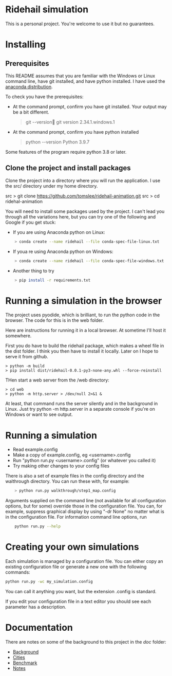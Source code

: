 # Ridehail simulation

This is a personal project. You're welcome to use it but no guarantees.

# Installing

## Prerequisites

This README assumes that you are familiar with the Windows or Linux command line, have git installed, and have python installed. I have used the [anaconda distribution](https://www.anaconda.com/products/individual).

To check you have the prerequisites:

- At the command prompt, confirm you have git installed. Your output may
  be a bit different.
  > git --version
  > git version 2.34.1.windows.1
- At the command prompt, confirm you have python installed
  > python --version
  > Python 3.9.7

Some features of the program require python 3.8 or later.

## Clone the project and install packages

Clone the project into a directory where you will run the application.
I use the src/ directory under my home directory.

src > git clone https://github.com/tomslee/ridehail-animation.git
src > cd ridehal-animation

You will need to install some packages used by the project. I can't lead
you through all the variations here, but you can try one of the
following and Google if you get stuck:

- If you are using Anaconda python on Linux:

```bash
    > conda create --name ridehail --file conda-spec-file-linux.txt
```

- If youa re using Anaconda python on Windows:

```bash
    > conda create --name ridehail --file conda-spec-file-windows.txt
```

- Another thing to try

```bash
    > pip install -r requirements.txt
```

# Running a simulation in the browser

The project uses pyodide, which is brilliant, to run the python code in
the browser. The code for this is in the web folder.

Here are instructions for running it in a local browser. At sometime I'll
host it somewhere.

First you do have to build the ridehail package, which makes a wheel file
in the dist folder. I think you then have to install it locally. Later on
I hope to serve it from github.

```
> python -m build
> pip install dist/ridehail-0.0.1-py3-none-any.whl --force-reinstall
```

THen start a web server from the /web directory:

```
> cd web
> python -m http.server > /dev/null 2>&1 &
```

At least, that command runs the server silently and in the background in
Linux. Just try python -m http.server in a separate console if you're on
Windows or want to see output.

# Running a simulation

- Read example.config
- Make a copy of example.config, eg \<username\>.config
- Run "python run.py \<username\>.config" (or whatever you called it)
- Try making other changes to your config files

There is also a set of example files in the config directory and the walthrough directory. You can run these with, for example:

```bash
    > python run.py walkthrough/step1_map.config
```

Arguments supplied on the command line (not available for all configuration options, but for some) override those in the configuration file. You can, for example, suppress graphical display by using "-dr None" no matter what is in the configuration file. For information command line options, run

```bash
    python run.py --help
```

# Creating your own simulations

Each simulation is managed by a configuration file. You can either copy an
existing configuration file or generate a new one with the following
commands:

```bash
python run.py -wc my_simulation.config
```

You can call it anything you want, but the extension .config is standard.

If you edit your configuration file in a text editor you should see each
parameter has a description.

# Documentation

There are notes on some of the background to this project in the _doc_ folder:

- [Background](docs/background.md)
- [Cities](docs/cities.md)
- [Benchmark](docs/benchmark.md)
- [Notes](docs/notes.md)

```

```
